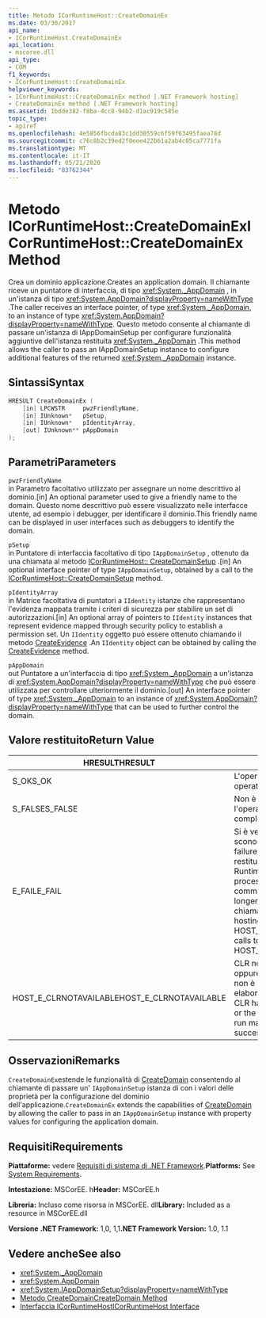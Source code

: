 ```yaml
---
title: Metodo ICorRuntimeHost::CreateDomainEx
ms.date: 03/30/2017
api_name:
- ICorRuntimeHost.CreateDomainEx
api_location:
- mscoree.dll
api_type:
- COM
f1_keywords:
- ICorRuntimeHost::CreateDomainEx
helpviewer_keywords:
- ICorRuntimeHost::CreateDomainEx method [.NET Framework hosting]
- CreateDomainEx method [.NET Framework hosting]
ms.assetid: 1bdde382-f8ba-4cc8-94b2-d1ac919c585e
topic_type:
- apiref
ms.openlocfilehash: 4e5856fbcda83c1dd30559c6f59f63495faea78d
ms.sourcegitcommit: c76c8b2c39ed2f0eee422b61a2ab4c05ca7771fa
ms.translationtype: MT
ms.contentlocale: it-IT
ms.lasthandoff: 05/21/2020
ms.locfileid: "83762344"
---
```

# <a name="icorruntimehostcreatedomainex-method"></a><span data-ttu-id="72972-102">Metodo ICorRuntimeHost::CreateDomainEx</span><span class="sxs-lookup"><span data-stu-id="72972-102">ICorRuntimeHost::CreateDomainEx Method</span></span>
<span data-ttu-id="72972-103">Crea un dominio applicazione.</span><span class="sxs-lookup"><span data-stu-id="72972-103">Creates an application domain.</span></span> <span data-ttu-id="72972-104">Il chiamante riceve un puntatore di interfaccia, di tipo <xref:System._AppDomain> , in un'istanza di tipo <xref:System.AppDomain?displayProperty=nameWithType> .</span><span class="sxs-lookup"><span data-stu-id="72972-104">The caller receives an interface pointer, of type <xref:System._AppDomain>, to an instance of type <xref:System.AppDomain?displayProperty=nameWithType>.</span></span> <span data-ttu-id="72972-105">Questo metodo consente al chiamante di passare un'istanza di IAppDomainSetup per configurare funzionalità aggiuntive dell'istanza restituita <xref:System._AppDomain> .</span><span class="sxs-lookup"><span data-stu-id="72972-105">This method allows the caller to pass an IAppDomainSetup instance to configure additional features of the returned <xref:System._AppDomain> instance.</span></span>  
  
## <a name="syntax"></a><span data-ttu-id="72972-106">Sintassi</span><span class="sxs-lookup"><span data-stu-id="72972-106">Syntax</span></span>  
  
```cpp  
HRESULT CreateDomainEx (  
    [in] LPCWSTR     pwzFriendlyName,  
    [in] IUnknown*   pSetup,  
    [in] IUnknown*   pIdentityArray,  
    [out] IUnknown** pAppDomain  
);  
```  
  
## <a name="parameters"></a><span data-ttu-id="72972-107">Parametri</span><span class="sxs-lookup"><span data-stu-id="72972-107">Parameters</span></span>  
 `pwzFriendlyName`  
 <span data-ttu-id="72972-108">in Parametro facoltativo utilizzato per assegnare un nome descrittivo al dominio.</span><span class="sxs-lookup"><span data-stu-id="72972-108">[in] An optional parameter used to give a friendly name to the domain.</span></span> <span data-ttu-id="72972-109">Questo nome descrittivo può essere visualizzato nelle interfacce utente, ad esempio i debugger, per identificare il dominio.</span><span class="sxs-lookup"><span data-stu-id="72972-109">This friendly name can be displayed in user interfaces such as debuggers to identify the domain.</span></span>  
  
 `pSetup`  
 <span data-ttu-id="72972-110">in Puntatore di interfaccia facoltativo di tipo `IAppDomainSetup` , ottenuto da una chiamata al metodo [ICorRuntimeHost:: CreateDomainSetup](icorruntimehost-createdomainsetup-method.md) .</span><span class="sxs-lookup"><span data-stu-id="72972-110">[in] An optional interface pointer of type `IAppDomainSetup`, obtained by a call to the [ICorRuntimeHost::CreateDomainSetup](icorruntimehost-createdomainsetup-method.md) method.</span></span>  
  
 `pIdentityArray`  
 <span data-ttu-id="72972-111">in Matrice facoltativa di puntatori a `IIdentity` istanze che rappresentano l'evidenza mappata tramite i criteri di sicurezza per stabilire un set di autorizzazioni.</span><span class="sxs-lookup"><span data-stu-id="72972-111">[in] An optional array of pointers to `IIdentity` instances that represent evidence mapped through security policy to establish a permission set.</span></span> <span data-ttu-id="72972-112">Un `IIdentity` oggetto può essere ottenuto chiamando il metodo [CreateEvidence](icorruntimehost-createevidence-method.md) .</span><span class="sxs-lookup"><span data-stu-id="72972-112">An `IIdentity` object can be obtained by calling the [CreateEvidence](icorruntimehost-createevidence-method.md) method.</span></span>  
  
 `pAppDomain`  
 <span data-ttu-id="72972-113">out Puntatore a un'interfaccia di tipo <xref:System._AppDomain> a un'istanza di <xref:System.AppDomain?displayProperty=nameWithType> che può essere utilizzata per controllare ulteriormente il dominio.</span><span class="sxs-lookup"><span data-stu-id="72972-113">[out] An interface pointer of type <xref:System._AppDomain> to an instance of <xref:System.AppDomain?displayProperty=nameWithType> that can be used to further control the domain.</span></span>  
  
## <a name="return-value"></a><span data-ttu-id="72972-114">Valore restituito</span><span class="sxs-lookup"><span data-stu-id="72972-114">Return Value</span></span>  
  
|<span data-ttu-id="72972-115">HRESULT</span><span class="sxs-lookup"><span data-stu-id="72972-115">HRESULT</span></span>|<span data-ttu-id="72972-116">Descrizione</span><span class="sxs-lookup"><span data-stu-id="72972-116">Description</span></span>|  
|-------------|-----------------|  
|<span data-ttu-id="72972-117">S_OK</span><span class="sxs-lookup"><span data-stu-id="72972-117">S_OK</span></span>|<span data-ttu-id="72972-118">L'operazione è stata completata.</span><span class="sxs-lookup"><span data-stu-id="72972-118">The operation was successful.</span></span>|  
|<span data-ttu-id="72972-119">S_FALSE</span><span class="sxs-lookup"><span data-stu-id="72972-119">S_FALSE</span></span>|<span data-ttu-id="72972-120">Non è stato possibile completare l'operazione.</span><span class="sxs-lookup"><span data-stu-id="72972-120">The operation failed to complete.</span></span>|  
|<span data-ttu-id="72972-121">E_FAIL</span><span class="sxs-lookup"><span data-stu-id="72972-121">E_FAIL</span></span>|<span data-ttu-id="72972-122">Si è verificato un errore irreversibile sconosciuto.</span><span class="sxs-lookup"><span data-stu-id="72972-122">An unknown, catastrophic failure occurred.</span></span> <span data-ttu-id="72972-123">Se un metodo restituisce E_FAIL, il Common Language Runtime (CLR) non è più utilizzabile nel processo.</span><span class="sxs-lookup"><span data-stu-id="72972-123">If a method returns E_FAIL, the common language runtime (CLR) is no longer usable in the process.</span></span> <span data-ttu-id="72972-124">Le chiamate successive a qualsiasi API di hosting restituiscono HOST_E_CLRNOTAVAILABLE.</span><span class="sxs-lookup"><span data-stu-id="72972-124">Subsequent calls to any hosting APIs return HOST_E_CLRNOTAVAILABLE.</span></span>|  
|<span data-ttu-id="72972-125">HOST_E_CLRNOTAVAILABLE</span><span class="sxs-lookup"><span data-stu-id="72972-125">HOST_E_CLRNOTAVAILABLE</span></span>|<span data-ttu-id="72972-126">CLR non è stato caricato in un processo oppure CLR si trova in uno stato in cui non è possibile eseguire codice gestito o elaborare la chiamata correttamente.</span><span class="sxs-lookup"><span data-stu-id="72972-126">The CLR has not been loaded into a process, or the CLR is in a state in which it cannot run managed code or process the call successfully.</span></span>|  
  
## <a name="remarks"></a><span data-ttu-id="72972-127">Osservazioni</span><span class="sxs-lookup"><span data-stu-id="72972-127">Remarks</span></span>  
 <span data-ttu-id="72972-128">`CreateDomainEx`estende le funzionalità di [CreateDomain](icorruntimehost-createdomain-method.md) consentendo al chiamante di passare un' `IAppDomainSetup` istanza di con i valori delle proprietà per la configurazione del dominio dell'applicazione.</span><span class="sxs-lookup"><span data-stu-id="72972-128">`CreateDomainEx` extends the capabilities of [CreateDomain](icorruntimehost-createdomain-method.md) by allowing the caller to pass in an `IAppDomainSetup` instance with property values for configuring the application domain.</span></span>  
  
## <a name="requirements"></a><span data-ttu-id="72972-129">Requisiti</span><span class="sxs-lookup"><span data-stu-id="72972-129">Requirements</span></span>  
 <span data-ttu-id="72972-130">**Piattaforme:** vedere [Requisiti di sistema di .NET Framework](../../get-started/system-requirements.md).</span><span class="sxs-lookup"><span data-stu-id="72972-130">**Platforms:** See [System Requirements](../../get-started/system-requirements.md).</span></span>  
  
 <span data-ttu-id="72972-131">**Intestazione:** MSCorEE. h</span><span class="sxs-lookup"><span data-stu-id="72972-131">**Header:** MSCorEE.h</span></span>  
  
 <span data-ttu-id="72972-132">**Libreria:** Incluso come risorsa in MSCorEE. dll</span><span class="sxs-lookup"><span data-stu-id="72972-132">**Library:** Included as a resource in MSCorEE.dll</span></span>  
  
 <span data-ttu-id="72972-133">**Versione .NET Framework:** 1,0, 1,1</span><span class="sxs-lookup"><span data-stu-id="72972-133">**.NET Framework Version:** 1.0, 1.1</span></span>  
  
## <a name="see-also"></a><span data-ttu-id="72972-134">Vedere anche</span><span class="sxs-lookup"><span data-stu-id="72972-134">See also</span></span>

- <xref:System._AppDomain>
- <xref:System.AppDomain>
- <xref:System.IAppDomainSetup?displayProperty=nameWithType>
- [<span data-ttu-id="72972-135">Metodo CreateDomain</span><span class="sxs-lookup"><span data-stu-id="72972-135">CreateDomain Method</span></span>](icorruntimehost-createdomain-method.md)
- [<span data-ttu-id="72972-136">Interfaccia ICorRuntimeHost</span><span class="sxs-lookup"><span data-stu-id="72972-136">ICorRuntimeHost Interface</span></span>](icorruntimehost-interface.md)
